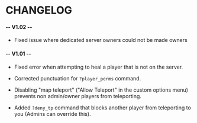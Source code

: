 # CHANGELOG

#### -- V1.02 --
- Fixed issue where dedicated server owners could not be made owners

#### -- V1.01 --
-	Fixed error when attempting to heal a player that is not on the server.
- Corrected punctuation for `?player_perms` command.
- Disabling "map teleport" ("Allow Teleport" in the custom options menu) prevents non admin/owner players from teleporting.

- Added `?deny_tp` command that blocks another player from teleporting to you (Admins can override this).
